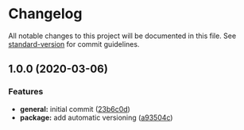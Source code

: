 # Changelog

All notable changes to this project will be documented in this file. See [standard-version](https://github.com/conventional-changelog/standard-version) for commit guidelines.

## 1.0.0 (2020-03-06)


### Features

* **general:** initial commit ([23b6c0d](https://github.com/didierdemoniere/pokeboule/commit/23b6c0dc8aababa999700a6e559f34cab59a3118))
* **package:** add automatic versioning ([a93504c](https://github.com/didierdemoniere/pokeboule/commit/a93504cc5f3ca6f8e5f593704444e5e8342f6256))
